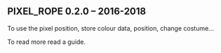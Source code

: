 
PIXEL_ROPE 0.2.0 – 2016-2018
--
To use the pixel position, store colour data, position, change costume...

To read more read a guide.